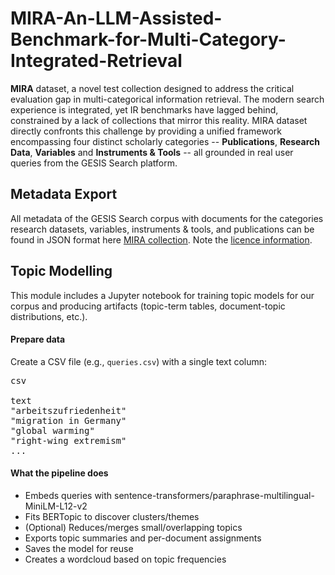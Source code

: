 # MIRA-An-LLM-Assisted-Benchmark-for-Multi-Category-Integrated-Retrieval

**MIRA** dataset, a novel test collection designed to address the critical evaluation gap in multi-categorical information retrieval.
The modern search experience is integrated, yet IR benchmarks have lagged behind, constrained by a lack of collections that mirror this reality.
MIRA dataset directly confronts this challenge by providing a unified framework encompassing four distinct scholarly categories -- **Publications**, **Research Data**, **Variables** and **Instruments & Tools** -- all grounded in real user queries from the GESIS Search platform.

## Metadata Export
All metadata of the GESIS Search corpus with documents for the categories research datasets, variables, instruments & tools, and publications can be found in JSON format here [MIRA collection]([https://example.com](https://drive.google.com/drive/folders/1LWrIN-J7XltmUt11O5nKpjSyucbXZ3NN?usp=drive_link)). Note the [licence information](metadata-corpus/license.txt).

## Topic Modelling

This module includes a Jupyter notebook for training topic models for our corpus and producing artifacts (topic-term tables, document-topic distributions, etc.).

#### Prepare data
Create a CSV file (e.g., `queries.csv`) with a single text column:

<pre>csv 

text
"arbeitszufriedenheit"
"migration in Germany"
"global warming"
"right-wing extremism"
...
</pre>


#### What the pipeline does
- Embeds queries with sentence-transformers/paraphrase-multilingual-MiniLM-L12-v2
- Fits BERTopic to discover clusters/themes
- (Optional) Reduces/merges small/overlapping topics
- Exports topic summaries and per-document assignments
- Saves the model for reuse
- Creates a wordcloud based on topic frequencies
